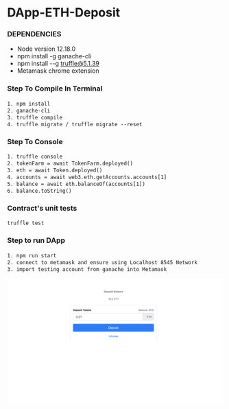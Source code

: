 # DApp-ETH-Deposit

### DEPENDENCIES

* Node version 12.18.0
* npm install -g ganache-cli
* npm install --g truffle@5.1.39
* Metamask chrome extension

### Step To Compile In Terminal

```
1. npm install
2. ganache-cli 
3. truffle compile
4. truffle migrate / truffle migrate --reset
```

### Step To Console

```
1. truffle console
2. tokenFarm = await TokenFarm.deployed()
3. eth = await Token.deployed()
4. accounts = await web3.eth.getAccounts.accounts[1]
5. balance = await eth.balanceOf(accounts[1])
6. balance.toString()
```

### Contract's unit tests

```
truffle test 
```

### Step to run DApp

```
1. npm run start
2. connect to metamask and ensure using Localhost 8545 Network
3. import testing account from ganache into Metamask

```

![Dapp](https://github.com/andresudi/DApp-ETH-Deposit/blob/master/Dapp.png)
